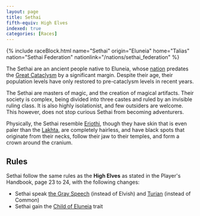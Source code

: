 ```yaml
---
layout: page
title: Sethai
fifth-equiv: High Elves
indexed: true
categories: [Races]
---
```


{% include raceBlock.html name="Sethai" origin="Eluneia" home="Talias" nation="Sethai Federation" nationlink="/nations/sethai_federation" %}

The Sethai are an ancient people native to Eluneia, whose [nation](/nations/sethai_federation) predates the [Great Cataclysm](/history/great-cataclysm)
by a significant margin. Despite their age, their population levels have only restored to pre-cataclysm levels in recent years.

The Sethai are masters of magic, and the creation of magical artifacts. Their society is complex, being divided into three castes and
ruled by an invisible ruling class. It is also highly isolationist, and few outsiders are welcome. This however, does not
stop curious Sethai from becoming adventurers.

Physically, the Sethai resemble [Eriothi](/races/eriothi), though they have skin that is even paler than the [Lakhta](/races/lakhta), are completely hairless,
and have black spots that originate from their necks, follow their jaw to their temples, and form a crown around the cranium. 

## Rules

Sethai follow the same rules as the **High Elves** as stated in the Player's Handbook, page 23 to 24, with the following changes:

- Sethai speak [the Gray Speech](/general/languages) (instead of Elvish) and [Turian](/general/languages) (instead of Common)
- Sethai gain the [Child of Eluneia](/rules/child_of_eluneia) trait
